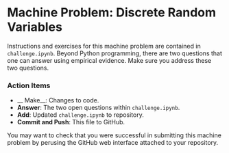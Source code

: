 # Machine Problem: Discrete Random Variables

Instructions and exercises for this machine problem are contained in `challenge.ipynb`.
Beyond Python programming, there are two questions that one can answer using empirical evidence.
Make sure you address these two questions.

### Action Items

* __ Make__: Changes to code.
* __Answer__: The two open questions within `challenge.ipynb`.
* __Add__: Updated `challenge.ipynb` to repository.
* __Commit and Push__: This file to GitHub.

You may want to check that you were successful in submitting this machine problem by perusing the GitHub web interface attached to your repository.
